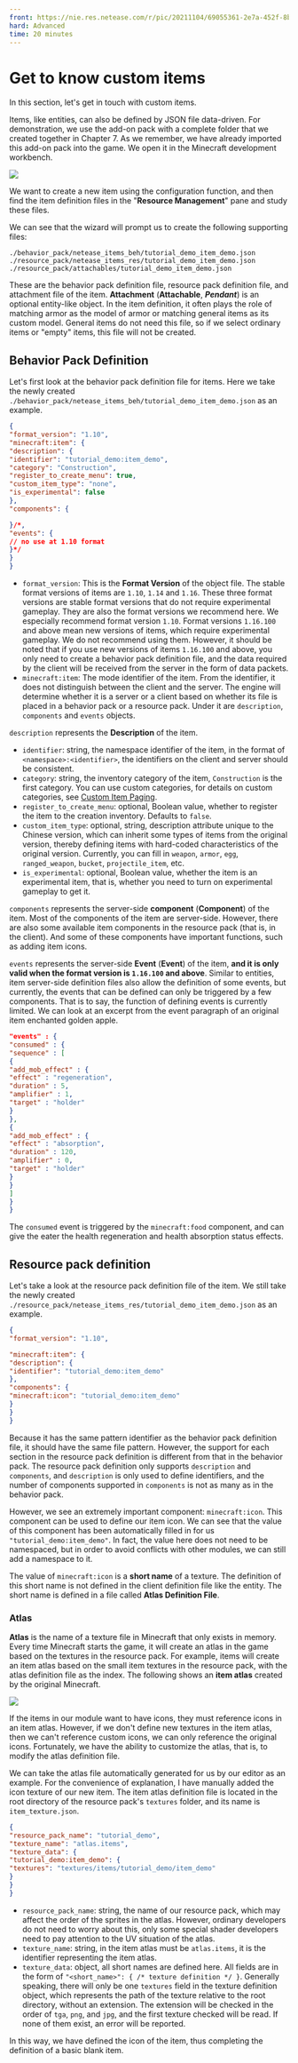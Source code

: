 ```yaml
--- 
front: https://nie.res.netease.com/r/pic/20211104/69055361-2e7a-452f-8b1a-f23e1262a03a.jpg 
hard: Advanced 
time: 20 minutes 
--- 
```

# Get to know custom items 
In this section, let's get in touch with custom items. 

Items, like entities, can also be defined by JSON file data-driven. For demonstration, we use the add-on pack with a complete folder that we created together in Chapter 7. As we remember, we have already imported this add-on pack into the game. We open it in the Minecraft development workbench. 

![](./images/9.1_item_config.png) 

We want to create a new item using the configuration function, and then find the item definition files in the "**Resource Management**" pane and study these files. 

We can see that the wizard will prompt us to create the following supporting files: 

```shell 
./behavior_pack/netease_items_beh/tutorial_demo_item_demo.json 
./resource_pack/netease_items_res/tutorial_demo_item_demo.json 
./resource_pack/attachables/tutorial_demo_item_demo.json 
``` 

These are the behavior pack definition file, resource pack definition file, and attachment file of the item. **Attachment** (**Attachable**, ***Pendant***) is an optional entity-like object. In the item definition, it often plays the role of matching armor as the model of armor or matching general items as its custom model. General items do not need this file, so if we select ordinary items or "empty" items, this file will not be created. 

## Behavior Pack Definition 

Let's first look at the behavior pack definition file for items. Here we take the newly created `./behavior_pack/netease_items_beh/tutorial_demo_item_demo.json` as an example. 

```json 
{ 
"format_version": "1.10", 
"minecraft:item": { 
"description": { 
"identifier": "tutorial_demo:item_demo", 
"category": "Construction", 
"register_to_create_menu": true, 
"custom_item_type": "none", 
"is_experimental": false 
}, 
"components": { 

}/*, 
"events": { 
// no use at 1.10 format 
}*/ 
} 
} 
```


- `format_version`: This is the **Format Version** of the object file. The stable format versions of items are `1.10`, `1.14` and `1.16`. These three format versions are stable format versions that do not require experimental gameplay. They are also the format versions we recommend here. We especially recommend format version `1.10`. Format versions `1.16.100` and above mean new versions of items, which require experimental gameplay. We do not recommend using them. However, it should be noted that if you use new versions of items `1.16.100` and above, you only need to create a behavior pack definition file, and the data required by the client will be received from the server in the form of data packets. 
- `minecraft:item`: The mode identifier of the item. From the identifier, it does not distinguish between the client and the server. The engine will determine whether it is a server or a client based on whether its file is placed in a behavior pack or a resource pack. Under it are `description`, `components` and `events` objects. 

`description` represents the **Description** of the item. 

- `identifier`: string, the namespace identifier of the item, in the format of `<namespace>:<identifier>`, the identifiers on the client and server should be consistent. 
- `category`: string, the inventory category of the item, `Construction` is the first category. You can use custom categories, for details on custom categories, see <a href="../../../mcguide/20-Gameplay Development/15-Custom Game Content/13-Custom Item Paging.html" rel="noopenner">Custom Item Paging</a>. 
- `register_to_create_menu`: optional, Boolean value, whether to register the item to the creation inventory. Defaults to `false`. 
- `custom_item_type`: optional, string, description attribute unique to the Chinese version, which can inherit some types of items from the original version, thereby defining items with hard-coded characteristics of the original version. Currently, you can fill in `weapon`, `armor`, `egg`, `ranged_weapon`, `bucket`, `projectile_item`, etc. 
- `is_experimental`: optional, Boolean value, whether the item is an experimental item, that is, whether you need to turn on experimental gameplay to get it. 

`components` represents the server-side **component** (**Component**) of the item. Most of the components of the item are server-side. However, there are also some available item components in the resource pack (that is, in the client). And some of these components have important functions, such as adding item icons. 

`events` represents the server-side **Event** (**Event**) of the item, **and it is only valid when the format version is `1.16.100` and above**. Similar to entities, item server-side definition files also allow the definition of some events, but currently, the events that can be defined can only be triggered by a few components. That is to say, the function of defining events is currently limited. We can look at an excerpt from the event paragraph of an original item enchanted golden apple.

```json 
"events" : { 
"consumed" : { 
"sequence" : [ 
{ 
"add_mob_effect" : { 
"effect" : "regeneration", 
"duration" : 5, 
"amplifier" : 1, 
"target" : "holder" 
} 
}, 
{ 
"add_mob_effect" : { 
"effect" : "absorption", 
"duration" : 120, 
"amplifier" : 0, 
"target" : "holder" 
} 
} 
] 
} 
} 
``` 

The `consumed` event is triggered by the `minecraft:food` component, and can give the eater the health regeneration and health absorption status effects. 

## Resource pack definition 

Let's take a look at the resource pack definition file of the item. We still take the newly created `./resource_pack/netease_items_res/tutorial_demo_item_demo.json` as an example. 

```json 
{ 
"format_version": "1.10",

"minecraft:item": { 
"description": { 
"identifier": "tutorial_demo:item_demo" 
}, 
"components": { 
"minecraft:icon": "tutorial_demo:item_demo" 
} 
} 
} 
``` 

Because it has the same pattern identifier as the behavior pack definition file, it should have the same file pattern. However, the support for each section in the resource pack definition is different from that in the behavior pack. The resource pack definition only supports `description` and `components`, and `description` is only used to define identifiers, and the number of components supported in `components` is not as many as in the behavior pack. 

However, we see an extremely important component: `minecraft:icon`. This component can be used to define our item icon. We can see that the value of this component has been automatically filled in for us `"tutorial_demo:item_demo"`. In fact, the value here does not need to be namespaced, but in order to avoid conflicts with other modules, we can still add a namespace to it. 

The value of `minecraft:icon` is a **short name** of a texture. The definition of this short name is not defined in the client definition file like the entity. The short name is defined in a file called **Atlas Definition File**. 

### Atlas 

**Atlas** is the name of a texture file in Minecraft that only exists in memory. Every time Minecraft starts the game, it will create an atlas in the game based on the textures in the resource pack. For example, items will create an item atlas based on the small item textures in the resource pack, with the atlas definition file as the index. The following shows an **item atlas** created by the original Minecraft. 

![](./images/9.1_item_atlas.png) 

If the items in our module want to have icons, they must reference icons in an item atlas. However, if we don't define new textures in the item atlas, then we can't reference custom icons, we can only reference the original icons. Fortunately, we have the ability to customize the atlas, that is, to modify the atlas definition file. 

We can take the atlas file automatically generated for us by our editor as an example. For the convenience of explanation, I have manually added the icon texture of our new item. The item atlas definition file is located in the root directory of the resource pack's `textures` folder, and its name is `item_texture.json`. 

```json 
{ 
"resource_pack_name": "tutorial_demo", 
"texture_name": "atlas.items", 
"texture_data": { 
"tutorial_demo:item_demo": { 
"textures": "textures/items/tutorial_demo/item_demo" 
} 
} 
} 
``` 

- `resource_pack_name`: string, the name of our resource pack, which may affect the order of the sprites in the atlas. However, ordinary developers do not need to worry about this, only some special shader developers need to pay attention to the UV situation of the atlas. 
- `texture_name`: string, in the item atlas must be `atlas.items`, it is the identifier representing the item atlas. 
- `texture_data`: object, all short names are defined here. All fields are in the form of `"<short_name>": { /* texture definition */ }`. Generally speaking, there will only be one `textures` field in the texture definition object, which represents the path of the texture relative to the root directory, without an extension. The extension will be checked in the order of `tga`, `png`, and `jpg`, and the first texture checked will be read. If none of them exist, an error will be reported. 

In this way, we have defined the icon of the item, thus completing the definition of a basic blank item.